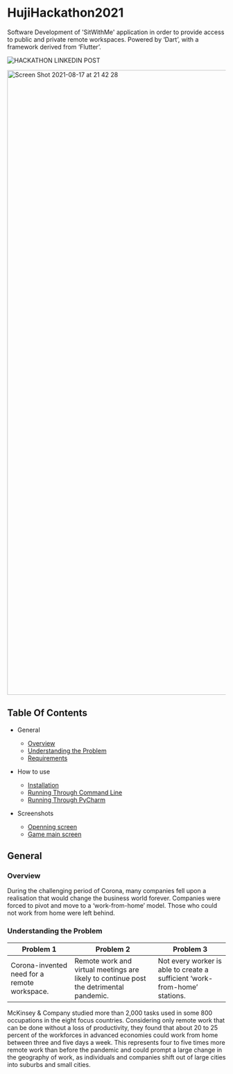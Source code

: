 # HujiHackathon2021
Software Development of 'SitWithMe' application in order to provide access to public and private remote workspaces. Powered by ‘Dart’, with a framework derived from ‘Flutter’.


![HACKATHON LINKEDIN POST](https://user-images.githubusercontent.com/84475121/129782034-dcf6ef95-539a-4a33-bb55-e01968c3145f.png)

<img width="1437" alt="Screen Shot 2021-08-17 at 21 42 28" src="https://user-images.githubusercontent.com/84475121/129782742-9694c188-ccd0-47b9-a331-0022ab555b5c.png">

## Table Of Contents
- General
  - [Overview](#overview)
  - [Understanding the Problem](#understanding-the-problem)
  - [Requirements](#requirements)

- How to use
  - [Installation](#installation)
  - [Running Through Command Line](#running-through-command-line)
  - [Running Through PyCharm](#running-through-pycharm)
 
- Screenshots
  - [Openning screen](#openning-screen)
  - [Game main screen](#game-main-screen)

## General
### Overview
During the challenging period of Corona, many companies fell upon a realisation that would change the business world forever.
Companies were forced to pivot and move to a ‘work-from-home’ model.
Those who could not work from home were left behind.

### Understanding the Problem
| Problem 1  | Problem 2 | Problem 3 |
| ------------- | ------------- | - |
| Corona-invented need for a remote workspace. | Remote work and virtual meetings are likely to continue post the detrimental pandemic.  | Not every worker is able to create a sufficient ‘work-from-home’ stations.  |

McKinsey & Company studied more than 2,000 tasks used in some 800 occupations in the eight focus countries. Considering only remote work that can be done without a loss of productivity, they found that about 20 to 25 percent of the workforces in advanced economies could work from home between three and five days a week. This represents four to five times more remote work than before the pandemic and could prompt a large change in the geography of work, as individuals and companies shift out of large cities into suburbs and small cities.






